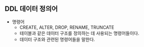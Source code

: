 ## DDL 데이터 정의어

- 명령어
  - CREATE, ALTER, DROP, RENAME, TRUNCATE
  - 테이블과 같은 데이터 구조를 정의하는 데 사용되는 명령어들이다.
  - 데이터 구조와 관련된 명령어들을 말한다.